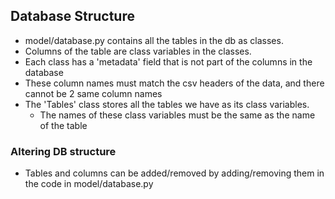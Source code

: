 ## Database Structure
- model/database.py contains all the tables in the db as classes.
- Columns of the table are class variables in the classes.
- Each class has a 'metadata' field that is not part of the columns in the database
- These column names must match the csv headers of the data, and there cannot be 2 same column names
- The 'Tables' class stores all the tables we have as its class variables.
  - The names of these class variables must be the same as the name of the table
  
### Altering DB structure
- Tables and columns can be added/removed by adding/removing them in the code in model/database.py